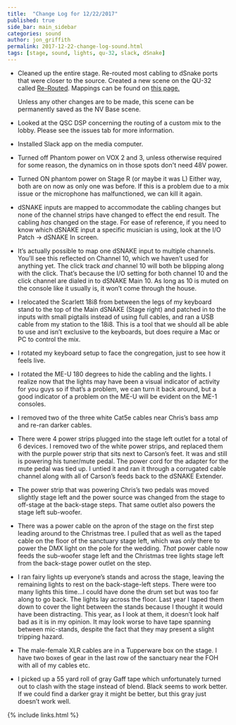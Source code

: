 ```yaml
---
title:  "Change Log for 12/22/2017"
published: true
side_bar: main_sidebar
categories: sound
author: jon_griffith
permalink: 2017-12-22-change-log-sound.html
tags: [stage, sound, lights, qu-32, slack, dSnake]
---
```


- Cleaned up the entire stage.  Re-routed most cabling to dSnake ports that were closer to the source.  Created a new scene on the QU-32 called [Re-Routed](https://github.com/NewValleyChurch/Infrastructure/wiki/QU-32-FOH-Setup).  Mappings can be found on [this page.](https://github.com/NewValleyChurch/Infrastructure/wiki/QU-32-FOH-Setup)

  Unless any other changes are to be made, this scene can be permanently saved as the NV Base scene.

- Looked at the QSC DSP concerning the routing of a custom mix to the lobby.  Please see the issues tab for more information.

- Installed Slack app on the media computer.

- Turned off Phantom power on VOX 2 and 3, unless otherwise required for some reason, the dynamics on in those spots don't need 48V power.

- Turned ON phantom power on Stage R (or maybe it was L)  Either way, both are on now as only one was before.  If this is a problem due to a mix issue or the microphone has malfunctioned, we can kill it again.

- dSNAKE inputs are mapped to accommodate the cabling changes but none of the channel strips have changed to effect the end result.  The cabling _has_ changed on the stage.  For ease of reference, if you need to know which dSNAKE input a specific musician is using, look at the I/O Patch -> dSNAKE In screen.

- It’s actually possible to map one dSNAKE input to multiple channels.  You’ll see this reflected on Channel 10, which we haven’t used for anything yet.  The click track _and_ channel 10 will both be blipping along with the click.  That’s because the I/O setting for both channel 10 and the click channel are dialed in to dSNAKE Main 10.  As long as 10 is muted on the console like it usually is, it won’t come through the house.

- I relocated the Scarlett 18i8 from between the legs of my keyboard stand to the top of the Main dSNAKE (Stage right) and patched in to the inputs with small pigtails instead of using full cables, and ran a USB cable from my station to the 18i8.  This is a tool that we should all be able to use and isn’t exclusive to the keyboards, but does require a Mac or PC to control the mix.

- I rotated my keyboard setup to face the congregation, just to see how it feels live.

- I rotated the ME-U 180 degrees to hide the cabling and the lights.  I realize now that the lights may have been a visual indicator of activity for you guys so if that’s a problem, we can turn it back around, but a good indicator of a problem on the ME-U will be evident on the ME-1 consoles.

- I removed two of the three white Cat5e cables near Chris’s bass amp and re-ran darker cables.

- There were 4 power strips plugged into the stage left outlet for a total of 6 devices.  I removed two of the white power strips, and replaced them with the purple power strip that sits next to Carson’s feet.  It was and still is powering his tuner/mute pedal.  The power cord for the adapter for the mute pedal was tied up.  I untied it and ran it through a corrugated cable channel along with all of Carson’s feeds back to the dSNAKE Extender.  

- The power strip that was powering Chris’s two pedals was moved slightly stage left and the power source was changed from the stage to off-stage at the back-stage steps.  That same outlet also powers the stage left sub-woofer.

- There was a power cable on the apron of the stage on the first step leading around to the Christmas tree.  I pulled that as well as the taped cable on the floor of the sanctuary stage left, which was _only_ there to power the DMX light on the pole for the wedding.  _That_ power cable now feeds the sub-woofer stage left and the Christmas tree lights stage left from the back-stage power outlet on the step.

-  I ran fairy lights up everyone’s stands and across the stage, leaving the remaining lights to rest on the back-stage-left steps.  There were too many lights this time…I could have done the drum set but was too far along to go back.  The lights lay across the floor.  Last year I taped them down to cover the light between the stands because I thought it would have been distracting.  This year, as I look at them, it doesn’t look half bad as it is in my opinion.  It may look worse to have tape spanning between mic-stands, despite the fact that they may present a slight tripping hazard.

-  The male-female XLR cables are in a Tupperware box on the stage.  I have two boxes of gear in the last row of the sanctuary near the FOH with all of my cables etc.

-  I picked up a 55 yard roll of gray Gaff tape which unfortunately turned out to clash with the stage instead of blend.  Black seems to work better.  If we could find a darker gray it might be better, but this gray just doesn’t work well.

{% include links.html %}
